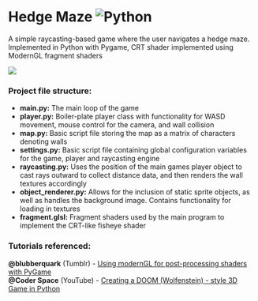 # Hedge Maze ![Python](https://img.shields.io/badge/Python-3776AB.svg?style=flat&logo=Python&logoColor=white)

A simple raycasting-based game where the user navigates a hedge maze. <br>
Implemented in Python with Pygame, CRT shader implemented using ModernGL fragment shaders<br>

![](https://github.com/SimonBradlow/HedgeMaze/blob/main/resources/maze.gif)

### Project file structure:
- **main.py:** The main loop of the game
- **player.py:** Boiler-plate player class with functionality for WASD movement, mouse control for the camera, and wall collision
- **map.py:** Basic script file storing the map as a matrix of characters denoting walls
- **settings.py:** Basic script file containing global configuration variables for the game, player and raycasting engine
- **raycasting.py:** Uses the position of the main games player object to cast rays outward to collect distance data, and then renders the wall textures accordingly
- **object_renderer.py:** Allows for the inclusion of static sprite objects, as well as handles the background image. Contains functionality for loading in textures
- **fragment.glsl:** Fragment shaders used by the main program to implement the CRT-like fisheye shader

### Tutorials referenced:
**@blubberquark** (Tumblr) - [Using modernGL for post-processing shaders with PyGame](https://blubberquark.tumblr.com/post/185013752945/embed) <br>
**@Coder Space** (YouTube) - [Creating a DOOM (Wolfenstein) - style 3D Game in Python](https://www.youtube.com/watch?v=ECqUrT7IdqQ&t=469s)
